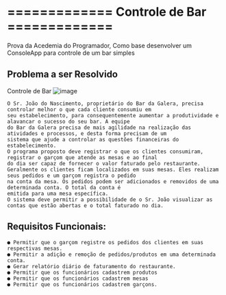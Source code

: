 
# ============= Controle de Bar =============

Prova da Acedemia do Programador, Como base desenvolver um ConsoleApp para controle de um bar simples

## Problema a ser Resolvido 


Controle de Bar ![image](https://github.com/RafaTavres/ControleDoBar-PROVA01-/assets/112666872/5777cc43-5f2f-46e8-86e7-eac2e5c1cc51)


	O Sr. João do Nascimento, proprietário do Bar da Galera, precisa controlar melhor o que cada cliente consumiu em
	seu estabelecimento, para consequentemente aumentar a produtividade e alavancar o sucesso do seu bar. A equipe
	do Bar da Galera precisa de mais agilidade na realização das atividades e processos, e desta forma precisam de um
	sistema que ajude a controlar as questões financeiras do estabelecimento.
	O programa proposto deve registrar o que os clientes consumiram, registrar o garçom que atende as mesas e ao final
	do dia ser capaz de fornecer o valor faturado pelo restaurante.
	Geralmente os clientes ficam localizados em suas mesas. Eles realizam seus pedidos e um garçom registra o pedido
	na conta da mesa. Os pedidos podem ser adicionados e removidos de uma determinada conta. O total da conta é
	emitida para uma mesa específica.
	O sistema deve permitir a possibilidade de o Sr. João visualizar as contas que estão abertas e o total faturado no dia.



## Requisitos Funcionais:
	● Permitir que o garçom registre os pedidos dos clientes em suas respectivas mesas.
	● Permitir a adição e remoção de pedidos/produtos em uma determinada conta.
	● Gerar relatório diário de faturamento do restaurante.
	● Permitir que os funcionários cadastrem produtos
	● Permitir que os funcionários cadastrem mesas
	● Permitir que os funcionários cadastrem garçons.
